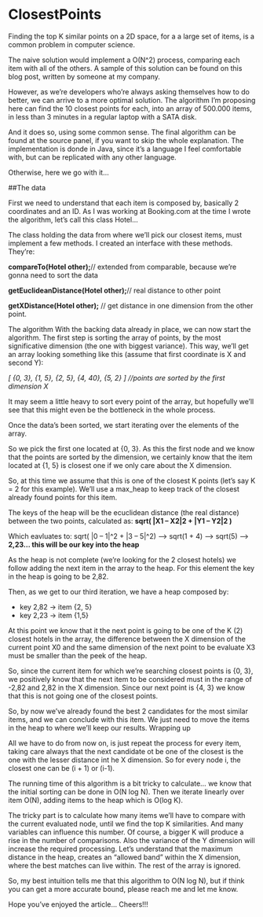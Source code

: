 # ClosestPoints



Finding the top K similar points on a 2D space, for a a large set of items, is a common problem in computer science.

The naive solution would implement a O(N^2) process, comparing each item with all of the others. A sample of this solution can be found on this blog post, written by someone at my company.

However, as we’re developers who’re always asking themselves how to do better, we can arrive to a more optimal solution. The algorithm I’m proposing here can find the 10 closest points for each, into an array of 500.000 items, in less than 3 minutes in a regular laptop with a SATA disk.

And it does so, using some common sense. The final algorithm can be found at the source panel, if you want to skip the whole explanation. The implementation is donde in Java, since it’s a language I feel comfortable with, but can be replicated with any other language.

Otherwise, here we go with it…

##The data

First we need to understand that each item is composed by, basically 2 coordinates and an ID. As I was working at Booking.com at the time I wrote the algorithm, let’s call this class Hotel…

The class holding the data from where we’ll pick our closest items, must implement a few methods. I created an interface with these methods. They’re:

**compareTo(Hotel other);**// extended from comparable, because we’re gonna need to sort the data

**getEuclideanDistance(Hotel other);**// real distance to other point

**getXDistance(Hotel other);** // get distance in one dimension from the other point.
 
The algorithm
With the backing data already in place, we can now start the algorithm.
The first step is sorting the array of points, by the most significative dimension (the one with biggest variance). This way, we’ll get an array looking something like this (assume that first coordinate is X and second Y):

*[ {0, 3}, {1, 5}, {2, 5}, {4, 40}, {5, 2} ] //points are sorted by the first dimension X*

It may seem a little heavy to sort every point of the array, but hopefully we’ll see that this might even be the bottleneck in the whole process.

Once the data’s been sorted, we start iterating over the elements of the array.

So we pick the first one located at {0, 3}. As this the first node and we know that the points are sorted by the dimension, we certainly know that the item located at {1, 5} is closest one if we only care about the X dimension.

So, at this time we assume that this is one of the closest K points (let’s say K = 2 for this example). We’ll use a max_heap to keep track of the closest already found points for this item.

The keys of the heap will be the ecuclidean distance (the real distance) between the two points, calculated as: **sqrt( |X1 – X2|2 + |Y1 – Y2|2 )**

Which eavluates to: 
sqrt( |0 – 1|^2 + |3 – 5|^2) –> sqrt(1 + 4) –> sqrt(5) —> **2,23… this will be our key into the heap**

As the heap is not complete (we’re looking for the 2 closest hotels) we follow adding the next item in the array to the heap. For this element the key in the heap is going to be 2,82.

Then, as we get to our third iteration, we have a heap composed by:
- key 2,82 -> item {2, 5}
- key 2,23 -> item {1,5}

At this point we know that it the next point is going to be one of the K (2) closest hotels in the array, the difference between the X dimension of the current point X0 and the same dimension of the next point to be evaluate X3 must be smaller than the peek of the heap.

So, since the current item for which we’re searching closest points is {0, 3}, we positively know that the next item to be considered must in the range of -2,82 and 2,82 in the X dimension. Since our next point is {4, 3} we know that this is not going one of the closest points.

So, by now we’ve already found the best 2 candidates for the most similar items, and we can conclude with this item. We just need to move the items in the heap to where we’ll keep our results.
Wrapping up

All we have to do from now on, is just repeat the process for every item, taking care always that the next candidate ot be one of the closest is the one with the lesser distance int he X dimension. So for every node i, the closest one can be (i + 1) or (i-1).

The running time of this algorithm is a bit tricky to calculate… we know that the initial sorting can be done in O(N log N). Then we iterate linearly over item O(N), adding items to the heap which is O(log K).

The tricky part is to calculate how many items we’ll have to compare with the current evaluated node, until we find the top K similarities. And many variables can influence this number. Of course, a bigger K will produce a rise in the number of comparisons. Also the variance of the Y dimension will increase the required processing. Let’s understand that the maximum distance in the heap, creates an “allowed band” within the X dimension, where the best matches can live within. The rest of the array is ignored.

So, my best intuition tells me that this algorithm to O(N log N), but if think you can get a more accurate bound, please reach me and let me know.

Hope you’ve enjoyed the article…
Cheers!!!
